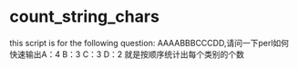 # count_string_chars
this script is for the following question:
    AAAABBBCCCDD,请问一下perl如何快速输出A：4 B：3 C：3 D：2
    就是按顺序统计出每个类别的个数

